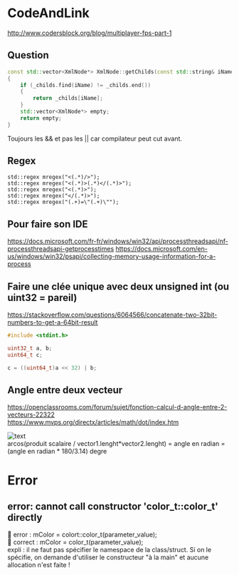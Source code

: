 # CodeAndLink

http://www.codersblock.org/blog/multiplayer-fps-part-1

## Question
```c++
const std::vector<XmlNode*> XmlNode::getChilds(const std::string& iName)
{
	if (_childs.find(iName) != _childs.end())
	{
		return _childs[iName];
	}
	std::vector<XmlNode*> empty;
	return empty;
}
```

Toujours les && et pas les || car compilateur peut cut avant.  

## Regex
	std::regex mregex("<(.*)/>");
	std::regex mregex("<(.*)>(.*)</(.*)>");
	std::regex mregex("<(.*)>");
	std::regex mregex("</(.*)>");
	std::regex mregex("(.+)=\"(.+)\"");

## Pour faire son IDE
https://docs.microsoft.com/fr-fr/windows/win32/api/processthreadsapi/nf-processthreadsapi-getprocesstimes
https://docs.microsoft.com/en-us/windows/win32/psapi/collecting-memory-usage-information-for-a-process

## Faire une clée unique avec deux unsigned int (ou uint32 = pareil)
https://stackoverflow.com/questions/6064566/concatenate-two-32bit-numbers-to-get-a-64bit-result
```c++
#include <stdint.h>

uint32_t a, b;
uint64_t c;

c = ((uint64_t)a << 32) | b;  
````
## Angle entre deux vecteur
https://openclassrooms.com/forum/sujet/fonction-calcul-d-angle-entre-2-vecteurs-22322  
https://www.mvps.org/directx/articles/math/dot/index.htm  

![text](angle.png)  
arcos(produit scalaire / vector1.lenght*vector2.lenght) = angle en radian = (angle en radian * 180/3.14) degre  

# Error

## error: cannot call constructor 'color_t::color_t' directly
&#x1F34E; error : mColor = colort::color_t(parameter_value);  
&#x1F34F; correct : mColor = color_t(parameter_value);  
expli : il ne faut pas spécifier le namespace de la class/struct. Si on le spécifie, on demande d'utiliser le constructeur "à la main" et aucune allocation n'est faite !  

